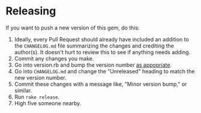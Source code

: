 # Releasing

If you want to push a new version of this gem, do this:

1. Ideally, every Pull Request should already have included an addition to the
   `CHANGELOG.md` file summarizing the changes and crediting the author(s). It
   doesn't hurt to review this to see if anything needs adding.
1. Commit any changes you make.
1. Go into version.rb and bump the version number
   [as appopriate](http://semver.org/).
1. Go into `CHANGELOG.md` and change the "Unreleased" heading to match the new
   version number.
1. Commit these changes with a message like, "Minor version bump," or similar.
1. Run `rake release`.
1. High five someone nearby.
